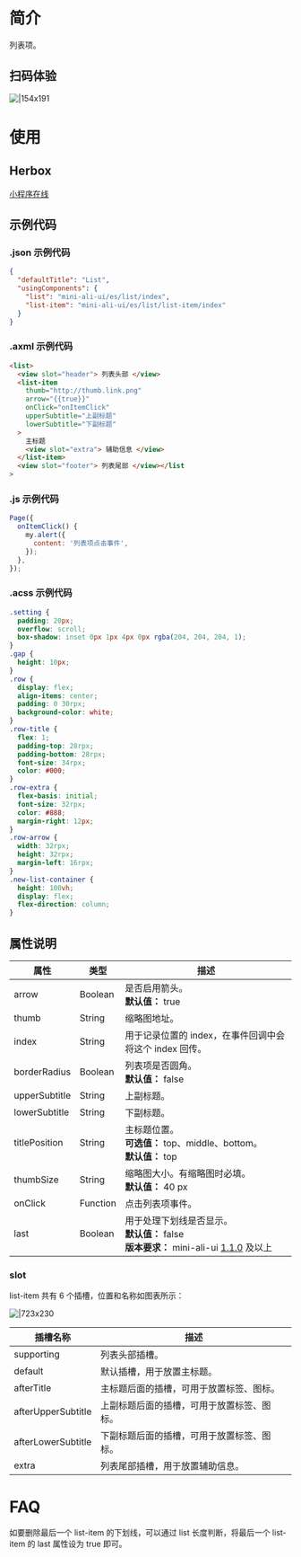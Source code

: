 # 简介

列表项。

## 扫码体验

![|154x191](https://mdn.alipayobjects.com/afts/img/A*iavDQpGB4n4AAAAAAAAAAABkAa8wAA/original?bz=openpt_doc&t=OxoTJzq0hvdzYy1DHa-xWQAAAABkMK8AAAAA#align=left&display=inline&height=191&margin=%5Bobject%20Object%5D&originHeight=191&originWidth=154&status=done&style=none&width=154)

# 使用

## Herbox

[小程序在线](https://herbox-embed.alipay.com/s/doc-aliui-list-item?theme=light&previewZoom=75&chInfo=openhome-doc)

## 示例代码

### .json 示例代码

```json
{
  "defaultTitle": "List",
  "usingComponents": {
    "list": "mini-ali-ui/es/list/index",
    "list-item": "mini-ali-ui/es/list/list-item/index"
  }
}
```

### .axml 示例代码

```html
<list>
  <view slot="header"> 列表头部 </view>
  <list-item
    thumb="http://thumb.link.png"
    arrow="{{true}}"
    onClick="onItemClick"
    upperSubtitle="上副标题"
    lowerSubtitle="下副标题"
  >
    主标题
    <view slot="extra"> 辅助信息 </view>
  </list-item>
  <view slot="footer"> 列表尾部 </view></list
>
```

### .js 示例代码

```javascript
Page({
  onItemClick() {
    my.alert({
      content: '列表项点击事件',
    });
  },
});
```

### .acss 示例代码

```css
.setting {
  padding: 20px;
  overflow: scroll;
  box-shadow: inset 0px 1px 4px 0px rgba(204, 204, 204, 1);
}
.gap {
  height: 10px;
}
.row {
  display: flex;
  align-items: center;
  padding: 0 30rpx;
  background-color: white;
}
.row-title {
  flex: 1;
  padding-top: 28rpx;
  padding-bottom: 28rpx;
  font-size: 34rpx;
  color: #000;
}
.row-extra {
  flex-basis: initial;
  font-size: 32rpx;
  color: #888;
  margin-right: 12px;
}
.row-arrow {
  width: 32rpx;
  height: 32rpx;
  margin-left: 16rpx;
}
.new-list-container {
  height: 100vh;
  display: flex;
  flex-direction: column;
}
```

## 属性说明

| **属性** | **类型** | **描述** |
| --- | --- | --- |
| arrow | Boolean | 是否启用箭头。<br />**默认值：** true |
| thumb | String | 缩略图地址。 |
| index | String | 用于记录位置的 index，在事件回调中会将这个 index 回传。 |
| borderRadius | Boolean | 列表项是否圆角。<br />**默认值：** false |
| upperSubtitle | String | 上副标题。 |
| lowerSubtitle | String | 下副标题。 |
| titlePosition | String | 主标题位置。<br />**可选值：** top、middle、bottom。<br />**默认值：** top |
| thumbSize | String | 缩略图大小。有缩略图时必填。<br />**默认值：** 40 px |
| onClick | Function | 点击列表项事件。 |
| last | Boolean | 用于处理下划线是否显示。<br />**默认值：** false<br />**版本要求：** mini-ali-ui [1.1.0](https://www.npmjs.com/package/mini-ali-ui?activeTab=versions) 及以上 |

### slot

list-item 共有 6 个插槽，位置和名称如图表所示：

![|723x230](https://mdn.alipayobjects.com/afts/img/A*iw6UQKNO-MDRsghBvS3tZwBkAa8wAA/original?bz=openpt_doc&t=RhdIAmffc_U4P5nxwVp7fgAAAABkMK8AAAAA#align=left&display=inline&height=283&margin=%5Bobject%20Object%5D&originHeight=283&originWidth=888&status=done&style=none&width=888)

| **插槽名称**       | **描述**                                   |
| ------------------ | ------------------------------------------ |
| supporting         | 列表头部插槽。                             |
| default            | 默认插槽，用于放置主标题。                 |
| afterTitle         | 主标题后面的插槽，可用于放置标签、图标。   |
| afterUpperSubtitle | 上副标题后面的插槽，可用于放置标签、图标。 |
| afterLowerSubtitle | 下副标题后面的插槽，可用于放置标签、图标。 |
| extra              | 列表尾部插槽，用于放置辅助信息。           |

# FAQ

如要删除最后一个 list-item 的下划线，可以通过 list 长度判断，将最后一个 list-item 的 last 属性设为 true 即可。
